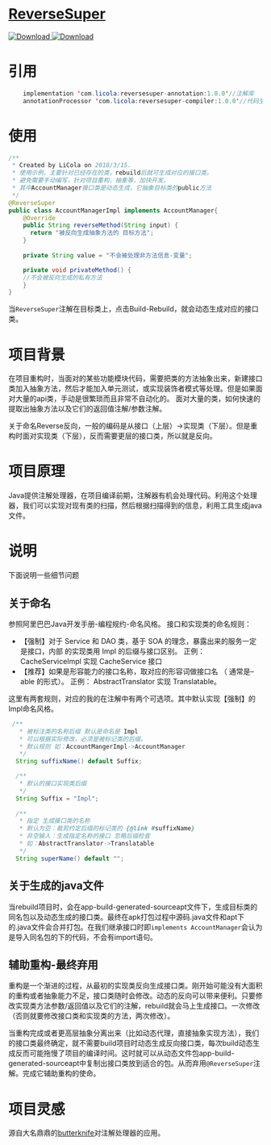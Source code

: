 # [ReverseSuper](https://github.com/LiCola/ReverseSuper)

[ ![Download](https://user-gold-cdn.xitu.io/2018/4/16/162cd11d46d81f57) ](https://bintray.com/licola/maven/ReverseSuper-annotation/_latestVersion) 
[ ![Download](https://user-gold-cdn.xitu.io/2018/4/16/162cd11d539ebe64) ](https://bintray.com/licola/maven/ReverseSuper-compiler/_latestVersion)

# 引用

```java
    implementation 'com.licola:reversesuper-annotation:1.0.0'//注解库
    annotationProcessor 'com.licola:reversesuper-compiler:1.0.0'//代码生成工具库
```

# 使用
```java
/**
 * Created by LiCola on 2018/3/15.
 * 使用示例，主要针对已经存在的类，rebuild后就可生成对应的接口类。
 * 避免需要手动编写，针对项目重构，抽象等，加快开发。
 * 其中AccountManager接口类是动态生成，它抽象目标类的public方法
 */
@ReverseSuper
public class AccountManagerImpl implements AccountManager{
    @Override
    public String reverseMethod(String input) {
      return "被反向生成抽象方法的 目标方法";
    }
    
    private String value = "不会被处理非方法信息-变量";

    private void privateMethod() {
    //不会被反向生成的私有方法
    }
}
```
当```ReverseSuper```注解在目标类上，点击Build-Rebuild，就会动态生成对应的接口类。

# 项目背景
在项目重构时，当面对的某些功能模块代码，需要把类的方法抽象出来，新建接口类加入抽象方法，然后才能加入单元测试，或实现装饰者模式等处理。但是如果面对大量的api类，手动是很繁琐而且非常不自动化的。
面对大量的类，如何快速的提取出抽象方法以及它们的返回值注解/参数注解。

关于命名Reverse反向，一般的编码是从接口（上层）->实现类（下层）。但是重构时面对实现类（下层），反而需要更层的接口类，所以就是反向。

# 项目原理
Java提供注解处理器，在项目编译前期，注解器有机会处理代码。利用这个处理器，我们可以实现对现有类的扫描，然后根据扫描得到的信息，利用工具生成java文件。

# 说明
下面说明一些细节问题
## 关于命名
参照阿里巴巴Java开发手册-编程规约-命名风格。
接口和实现类的命名规则：
- 【强制】对于 Service 和 DAO 类，基于 SOA 的理念，暴露出来的服务一定是接口，内部
的实现类用 Impl 的后缀与接口区别。
正例： CacheServiceImpl 实现 CacheService 接口
- 【推荐】如果是形容能力的接口名称，取对应的形容词做接口名 （ 通常是–able 的形式）。
正例： AbstractTranslator 实现 Translatable。

这里有两套规则，对应的我的在注解中有两个可选项。其中默认实现【强制】的Impl命名风格。
```java
 /**
   * 被标注类的名称后缀 默认是命名是 Impl
   * 可以根据实际修改，必须是被标记类的后缀。
   * 默认规则 如：AccountMangerImpl->AccountManager
   */
  String suffixName() default Suffix;

  /**
   * 默认的接口实现类后缀
   */
  String Suffix = "Impl";
  
  /**
   * 指定 生成接口类的名称
   * 默认为空：裁剪约定后缀的标记类的 {@link #suffixName}
   * 非空输入：生成指定名称的接口 忽略后缀检查
   * 如：AbstractTranslator->Translatable
   */
  String superName() default "";
```

## 关于生成的java文件
当rebuild项目时，会在app-build-generated-sourceapt文件下，生成目标类的同名包以及动态生成的接口类。最终在apk打包过程中源码.java文件和apt下的.java文件会合并打包。在我们继承接口时即```implements AccountManager```会认为是导入同名包的下的代码，不会有import语句。

## 辅助重构-最终弃用

重构是一个渐进的过程，从最初的实现类反向生成接口类。刚开始可能没有大面积的重构或者抽象能力不足，接口类随时会修改。动态的反向可以带来便利。只要修改实现类方法参数/返回值以及它们的注解，rebuild就会马上生成接口。一次修改（否则就要修改接口类和实现类的方法，两次修改）。

当重构完成或者更高层抽象分离出来（比如动态代理，直接抽象实现方法），我们的接口类最终确定，就不需要build项目时动态生成反向接口类，每次build动态生成反而可能拖慢了项目的编译时间。这时就可以从动态文件包app-build-generated-sourceapt中复制出接口类放到适合的包。从而弃用```@ReverseSuper```注解。完成它辅助重构的使命。

# 项目灵感
源自大名鼎鼎的[butterknife](https://github.com/JakeWharton/butterknife/tree/master/butterknife-compiler)对注解处理器的应用。



